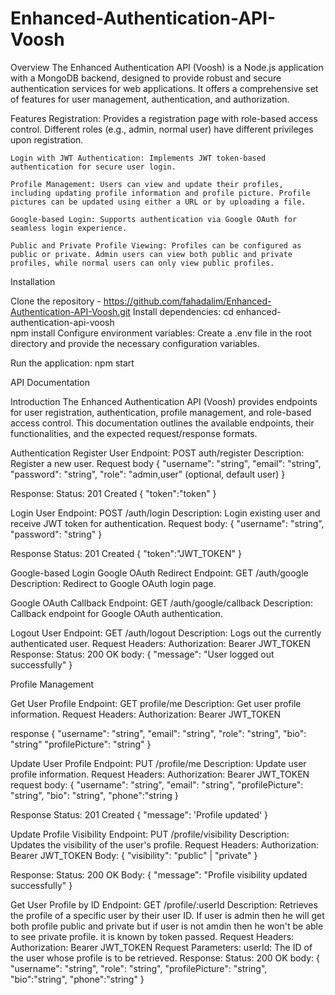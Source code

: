 # Enhanced-Authentication-API-Voosh
Overview
The Enhanced Authentication API (Voosh) is a Node.js application with a MongoDB backend, designed to provide robust and secure authentication services for web applications. It offers a comprehensive set of features for user management, authentication, and authorization.

Features
    Registration: Provides a registration page with role-based access control. Different roles (e.g., admin, normal user) have different privileges upon registration.

    Login with JWT Authentication: Implements JWT token-based authentication for secure user login.

    Profile Management: Users can view and update their profiles, including updating profile information and profile picture. Profile pictures can be updated using either a URL or by uploading a file.

    Google-based Login: Supports authentication via Google OAuth for seamless login experience.

    Public and Private Profile Viewing: Profiles can be configured as public or private. Admin users can view both public and private profiles, while normal users can only view public profiles.

Installation

Clone the repository - https://github.com/fahadalim/Enhanced-Authentication-API-Voosh.git
Install dependencies: cd enhanced-authentication-api-voosh    
                        npm install
Configure environment variables:
Create a .env file in the root directory and provide the necessary configuration variables.

Run the application:  npm start

API Documentation

Introduction
The Enhanced Authentication API (Voosh) provides endpoints for user registration, authentication, profile management, and role-based access control. This documentation outlines the available endpoints, their functionalities, and the expected request/response formats.

Authentication
Register User
Endpoint: POST auth/register
Description: Register a new user.
Request body
{
  "username": "string",
  "email": "string",
  "password": "string",
  "role": "admin,user" (optional, default user)
}

Response:
Status: 201 Created
{
    "token":"token"
}

Login User
Endpoint: POST /auth/login
Description: Login existing user and receive JWT token for authentication.
Request body:
    {
  "username": "string",
  "password": "string"
    }

Response
Status: 201 Created
{
    "token":"JWT_TOKEN"
}


Google-based Login
Google OAuth Redirect
Endpoint: GET /auth/google
Description: Redirect to Google OAuth login page.

Google OAuth Callback
Endpoint: GET /auth/google/callback
Description: Callback endpoint for Google OAuth authentication.

Logout User
Endpoint: GET /auth/logout
Description: Logs out the currently authenticated user.
Request Headers:
Authorization: Bearer JWT_TOKEN
Response:
Status: 200 OK
body:
{
  "message": "User logged out successfully"
}

Profile Management

Get User Profile
Endpoint: GET profile/me
Description: Get user profile information.
Request Headers:
Authorization: Bearer JWT_TOKEN

response
{
  "username": "string",
  "email": "string",
  "role": "string",
  "bio": "string"
  "profilePicture": "string"
}

Update User Profile
Endpoint: PUT /profile/me
Description: Update user profile information.
Request Headers:
Authorization: Bearer JWT_TOKEN
request body:
{
  "username": "string",
  "email": "string",
  "profilePicture": "string",
  "bio": "string",
  "phone":"string
}

Response
Status: 201 Created
{
    "message": 'Profile updated'
}


Update Profile Visibility
Endpoint: PUT /profile/visibility
Description: Updates the visibility of the user's profile.
Request Headers:
Authorization: Bearer JWT_TOKEN
Body:
{
  "visibility": "public" | "private"
}

Response:
Status: 200 OK
Body:
{
  "message": "Profile visibility updated successfully"
}

Get User Profile by ID
Endpoint: GET /profile/:userId
Description: Retrieves the profile of a specific user by their user ID. If user is admin then he will get both profile public and private  but if user is not amdin then he won't be able to see private profile. it is known by token passed.
Request Headers:
Authorization: Bearer JWT_TOKEN
Request Parameters:
userId: The ID of the user whose profile is to be retrieved.
Response:
Status: 200 OK
body:
{
  "username": "string",
  "role": "string",
  "profilePicture": "string",
  "bio":"string",
  "phone":"string"
}






